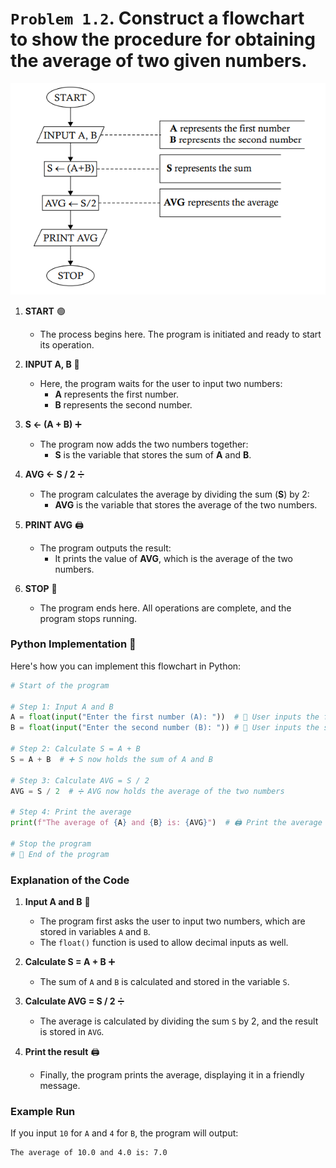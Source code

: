 # `Problem 1.2`. Construct a flowchart to show the procedure for obtaining the average of two given numbers.
<p align="center">
<img src="./images/problem1.2.PNG">
</p>

1. **START** 🟢
   - The process begins here. The program is initiated and ready to start its operation.

2. **INPUT A, B** 📝
   - Here, the program waits for the user to input two numbers:
     - **A** represents the first number.
     - **B** represents the second number.

3. **S ← (A + B)** ➕
   - The program now adds the two numbers together:
     - **S** is the variable that stores the sum of **A** and **B**.

4. **AVG ← S / 2** ➗
   - The program calculates the average by dividing the sum (**S**) by 2:
     - **AVG** is the variable that stores the average of the two numbers.

5. **PRINT AVG** 🖨️
   - The program outputs the result:
     - It prints the value of **AVG**, which is the average of the two numbers.

6. **STOP** 🔴
   - The program ends here. All operations are complete, and the program stops running.

### Python Implementation 🐍

Here's how you can implement this flowchart in Python:

```python
# Start of the program

# Step 1: Input A and B
A = float(input("Enter the first number (A): "))  # 📝 User inputs the first number
B = float(input("Enter the second number (B): ")) # 📝 User inputs the second number

# Step 2: Calculate S = A + B
S = A + B  # ➕ S now holds the sum of A and B

# Step 3: Calculate AVG = S / 2
AVG = S / 2  # ➗ AVG now holds the average of the two numbers

# Step 4: Print the average
print(f"The average of {A} and {B} is: {AVG}")  # 🖨️ Print the average

# Stop the program
# 🔴 End of the program
```

### Explanation of the Code

1. **Input A and B** 📝
   - The program first asks the user to input two numbers, which are stored in variables `A` and `B`.
   - The `float()` function is used to allow decimal inputs as well.

2. **Calculate S = A + B** ➕
   - The sum of `A` and `B` is calculated and stored in the variable `S`.

3. **Calculate AVG = S / 2** ➗
   - The average is calculated by dividing the sum `S` by 2, and the result is stored in `AVG`.

4. **Print the result** 🖨️
   - Finally, the program prints the average, displaying it in a friendly message.

### Example Run
If you input `10` for `A` and `4` for `B`, the program will output:

```
The average of 10.0 and 4.0 is: 7.0
```